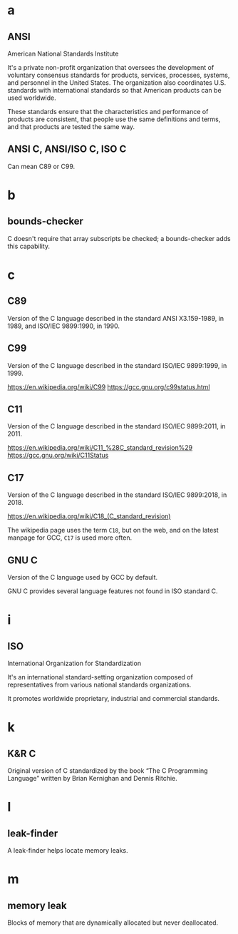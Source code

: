 # a
## ANSI

American National Standards Institute

It's  a  private  non-profit  organization  that  oversees  the  development  of
voluntary consensus  standards for  products, services, processes,  systems, and
personnel in the United States.
The organization also coordinates U.S. standards with international standards so
that American products can be used worldwide.

These standards ensure that the  characteristics and performance of products are
consistent, that  people use the same  definitions and terms, and  that products
are tested the same way.

## ANSI C, ANSI/ISO C, ISO C

Can mean C89 or C99.

##
# b
## bounds-checker

C doesn't require  that array subscripts be checked; a  bounds-checker adds this
capability.

##
# c
## C89

Version of the  C language described in the standard  ANSI X3.159-1989, in 1989,
and ISO/IEC 9899:1990, in 1990.

## C99

Version of the C language described in the standard ISO/IEC 9899:1999, in 1999.

<https://en.wikipedia.org/wiki/C99>
<https://gcc.gnu.org/c99status.html>

## C11

Version of the C language described in the standard ISO/IEC 9899:2011, in 2011.

<https://en.wikipedia.org/wiki/C11_%28C_standard_revision%29>
<https://gcc.gnu.org/wiki/C11Status>

## C17

Version of the C language described in the standard ISO/IEC 9899:2018, in 2018.

<https://en.wikipedia.org/wiki/C18_(C_standard_revision)>

The  wikipedia page  uses the  term `C18`,  but on  the web,  and on  the latest
manpage for GCC, `C17` is used more often.

## GNU C

Version of the C language used by GCC by default.

GNU C provides several language features not found in ISO standard C.

##
# i
## ISO

International Organization for Standardization

It's an international standard-setting  organization composed of representatives
from various national standards organizations.

It promotes worldwide proprietary, industrial and commercial standards.

##
# k
## K&R C

Original version  of C  standardized by  the book  “The C  Programming Language”
written by Brian Kernighan and Dennis Ritchie.

##
# l
## leak-finder

A leak-finder helps locate memory leaks.

##
# m
## memory leak

Blocks of memory that are dynamically allocated but never deallocated.

